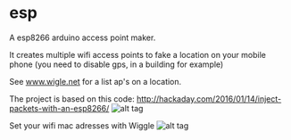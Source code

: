 # esp

A esp8266 arduino access point maker. 

It creates multiple wifi access points to fake a location on your mobile phone (you need to disable gps, in a building for example)

See www.wigle.net for a list ap's on a location.

The project is based on this code: http://hackaday.com/2016/01/14/inject-packets-with-an-esp8266/
![alt tag](https://hackadaycom.files.wordpress.com/2016/01/wifi_beacon-shot0004_featured.png?w=800)

Set your wifi mac adresses with Wiggle
![alt tag](http://noquest.com/network/locating-stolen-ap/wardrive-map-girona2.jpg)
